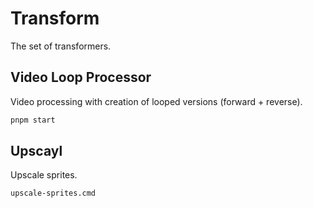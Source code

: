 # Transform

The set of transformers.

## Video Loop Processor

Video processing with creation of looped versions (forward + reverse).

```sh
pnpm start
```

## Upscayl

Upscale sprites.

```sh
upscale-sprites.cmd
```
